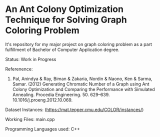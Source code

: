 #	An Ant Colony Optimization Technique for Solving Graph Coloring Problem
It's repository for my major project on graph coloring problem as a part fulfillment of Bachelor of Computer Application degree.

Status: Work in Progress

Referenence: 
1. Pal, Anindya & Ray, Biman & Zakaria, Nordin & Naono, Ken & Sarma, Samar. (2012) Generating Chromatic Number of a Graph using Ant Colony Optimization and Comparing the Performance with Simulated Annealing. Procedia Engineering. 50. 629–639. 10.1016/j.proeng.2012.10.069. 

Dataset Instances: (https://mat.tepper.cmu.edu/COLOR/instances/)

Working Files: main.cpp

Programming Languages used: C++

